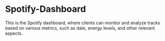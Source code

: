 # Spotify-Dashboard
This is the Spotify dashboard, where clients can monitor and analyze tracks based on various metrics, such as date, energy levels, and other relevant aspects.
